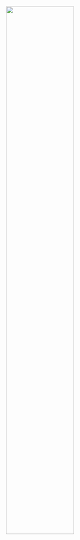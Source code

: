 <h1 align="center">
  <img src="https://i0.wp.com/news.qoo-app.com/en/wp-content/uploads/sites/3/2021/08/21081803014666.jpg?fit=718%2C410&ssl=1" width="60%" height="60%">
</h1>
